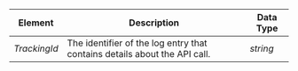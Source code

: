 

|Element|Description|Data Type|
|-----------|---------------|-------------|
|*TrackingId*|The identifier of the log entry that contains details about the API call.|*string*|
